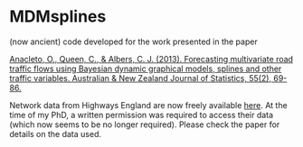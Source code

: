 # MDMsplines

(now ancient) code developed for the work presented in the paper

[Anacleto, O., Queen, C., & Albers, C. J. (2013). Forecasting multivariate road traffic flows using Bayesian dynamic graphical models, splines and other traffic variables. Australian & New Zealand Journal of Statistics, 55(2), 69-86.](https://onlinelibrary.wiley.com/doi/10.1111/anzs.12026)

Network data from Highways England are now freely available [here](http://tris.highwaysengland.co.uk/detail/trafficflowdata). At the time of my PhD, a written permission was required to access their data (which now seems to be no longer required). Please check the paper for details on the data used.
